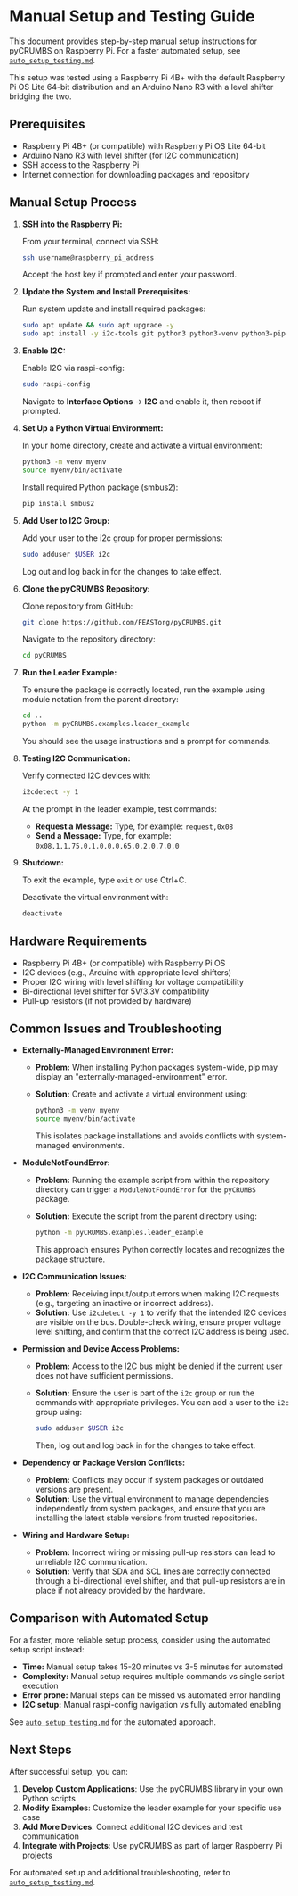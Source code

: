 # Manual Setup and Testing Guide

This document provides step-by-step manual setup instructions for pyCRUMBS on Raspberry Pi. For a faster automated setup, see [`auto_setup_testing.md`](auto_setup_testing.md).

This setup was tested using a Raspberry Pi 4B+ with the default Raspberry Pi OS Lite 64-bit distribution and an Arduino Nano R3 with a level shifter bridging the two.

## Prerequisites

- Raspberry Pi 4B+ (or compatible) with Raspberry Pi OS Lite 64-bit
- Arduino Nano R3 with level shifter (for I2C communication)
- SSH access to the Raspberry Pi
- Internet connection for downloading packages and repository

## Manual Setup Process

1. **SSH into the Raspberry Pi:**

   From your terminal, connect via SSH:

   ```bash
   ssh username@raspberry_pi_address
   ```

   Accept the host key if prompted and enter your password.

2. **Update the System and Install Prerequisites:**

   Run system update and install required packages:

   ```bash
   sudo apt update && sudo apt upgrade -y
   sudo apt install -y i2c-tools git python3 python3-venv python3-pip
   ```

3. **Enable I2C:**

   Enable I2C via raspi-config:

   ```bash
   sudo raspi-config
   ```

   Navigate to **Interface Options** → **I2C** and enable it, then reboot if prompted.

4. **Set Up a Python Virtual Environment:**

   In your home directory, create and activate a virtual environment:

   ```bash
   python3 -m venv myenv
   source myenv/bin/activate
   ```

   Install required Python package (smbus2):

   ```bash
   pip install smbus2
   ```

5. **Add User to I2C Group:**

   Add your user to the i2c group for proper permissions:

   ```bash
   sudo adduser $USER i2c
   ```

   Log out and log back in for the changes to take effect.

6. **Clone the pyCRUMBS Repository:**

   Clone repository from GitHub:

   ```bash
   git clone https://github.com/FEASTorg/pyCRUMBS.git
   ```

   Navigate to the repository directory:

   ```bash
   cd pyCRUMBS
   ```

7. **Run the Leader Example:**

   To ensure the package is correctly located, run the example using module notation from the parent directory:

   ```bash
   cd ..
   python -m pyCRUMBS.examples.leader_example
   ```

   You should see the usage instructions and a prompt for commands.

8. **Testing I2C Communication:**

   Verify connected I2C devices with:

   ```bash
   i2cdetect -y 1
   ```

   At the prompt in the leader example, test commands:

   - **Request a Message:** Type, for example: `request,0x08`
   - **Send a Message:** Type, for example: `0x08,1,1,75.0,1.0,0.0,65.0,2.0,7.0,0`

9. **Shutdown:**

   To exit the example, type `exit` or use Ctrl+C.

   Deactivate the virtual environment with:

   ```bash
   deactivate
   ```

## Hardware Requirements

- Raspberry Pi 4B+ (or compatible) with Raspberry Pi OS
- I2C devices (e.g., Arduino with appropriate level shifters)
- Proper I2C wiring with level shifting for voltage compatibility
- Bi-directional level shifter for 5V/3.3V compatibility
- Pull-up resistors (if not provided by hardware)

## Common Issues and Troubleshooting

- **Externally-Managed Environment Error:**

  - **Problem:** When installing Python packages system-wide, pip may display an "externally-managed-environment" error.
  - **Solution:** Create and activate a virtual environment using:

    ```bash
    python3 -m venv myenv
    source myenv/bin/activate
    ```

    This isolates package installations and avoids conflicts with system-managed environments.

- **ModuleNotFoundError:**

  - **Problem:** Running the example script from within the repository directory can trigger a `ModuleNotFoundError` for the `pyCRUMBS` package.
  - **Solution:** Execute the script from the parent directory using:

    ```bash
    python -m pyCRUMBS.examples.leader_example
    ```

    This approach ensures Python correctly locates and recognizes the package structure.

- **I2C Communication Issues:**
  - **Problem:** Receiving input/output errors when making I2C requests (e.g., targeting an inactive or incorrect address).
  - **Solution:** Use `i2cdetect -y 1` to verify that the intended I2C devices are visible on the bus. Double-check wiring, ensure proper voltage level shifting, and confirm that the correct I2C address is being used.
- **Permission and Device Access Problems:**

  - **Problem:** Access to the I2C bus might be denied if the current user does not have sufficient permissions.
  - **Solution:** Ensure the user is part of the `i2c` group or run the commands with appropriate privileges. You can add a user to the `i2c` group using:

    ```bash
    sudo adduser $USER i2c
    ```

    Then, log out and log back in for the changes to take effect.

- **Dependency or Package Version Conflicts:**

  - **Problem:** Conflicts may occur if system packages or outdated versions are present.
  - **Solution:** Use the virtual environment to manage dependencies independently from system packages, and ensure that you are installing the latest stable versions from trusted repositories.

- **Wiring and Hardware Setup:**

  - **Problem:** Incorrect wiring or missing pull-up resistors can lead to unreliable I2C communication.
  - **Solution:** Verify that SDA and SCL lines are correctly connected through a bi-directional level shifter, and that pull-up resistors are in place if not already provided by the hardware.

## Comparison with Automated Setup

For a faster, more reliable setup process, consider using the automated setup script instead:

- **Time:** Manual setup takes 15-20 minutes vs 3-5 minutes for automated
- **Complexity:** Manual setup requires multiple commands vs single script execution
- **Error prone:** Manual steps can be missed vs automated error handling
- **I2C setup:** Manual raspi-config navigation vs fully automated enabling

See [`auto_setup_testing.md`](auto_setup_testing.md) for the automated approach.

## Next Steps

After successful setup, you can:

1. **Develop Custom Applications**: Use the pyCRUMBS library in your own Python scripts
2. **Modify Examples**: Customize the leader example for your specific use case
3. **Add More Devices**: Connect additional I2C devices and test communication
4. **Integrate with Projects**: Use pyCRUMBS as part of larger Raspberry Pi projects

For automated setup and additional troubleshooting, refer to [`auto_setup_testing.md`](auto_setup_testing.md).
